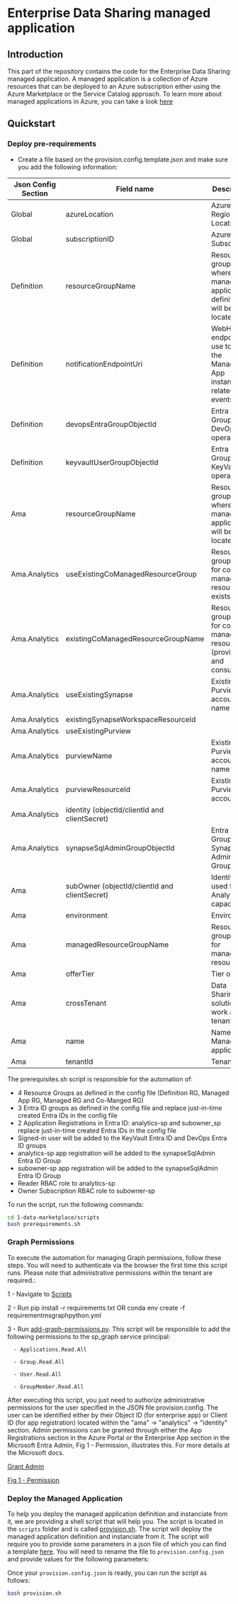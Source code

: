 # Enterprise Data Sharing managed application

## Introduction

This part of the repository contains the code for the Enterprise Data Sharing managed application. A managed application is a collection of Azure resources that can be deployed to an Azure subscription either using the Azure Marketplace or the Service Catalog approach.
To learn more about managed applications in Azure, you can take a look [here](https://learn.microsoft.com/en-us/azure/azure-resource-manager/managed-applications/overview)

## Quickstart

### Deploy pre-requirements

- Create a file based on the provision.config.template.json and make sure you add the following information:
  
| Json Config Section | Field name | Description | Possible values |
| --------------------|------------|-------------|-----------------|
| Global | azureLocation | Azure Region Location | Fill your preferred Azure Location
| Global | subscriptionID | Azure Subscription| Fill your preferred Azure Subscription ID
| Definition | resourceGroupName | Resource group name where the managed application definition will be located | DataMarketPlace_Internal_AMA_Definition |
| Definition | notificationEndpointUri | WebHook endpoint to use to send the Managed App instances related events | E.g: <https://SOMEWHERE.m.pipedream.net> |
| Definition | devopsEntraGroupObjectId | Entra ID Group for DevOps operations | Do not fill. Will be automatically generated by the prerequisites.sh script|
| Definition | keyvaultUserGroupObjectId | Entra ID Group for KeyVault operations | Do not fill. Will be automatically generated by the prerequisites.sh script|
| Ama | resourceGroupName | Resource group name where the managed application will be located| | DataMarketPlace_Internal_AMA |
| Ama.Analytics | useExistingCoManagedResourceGroup | Resource group name for co-managed resources exists? | true or false |
| Ama.Analytics | existingCoManagedResourceGroupName | Resource group name for co-managed resources (provider and consumer) | E.g: DataMarketPlace_Internal_AMA_CoMng |
| Ama.Analytics | useExistingSynapse |  Existing Purview account name | true or false |
| Ama.Analytics | existingSynapseWorkspaceResourceId |
| Ama.Analytics | useExistingPurview |  | true or false |
| Ama.Analytics | purviewName | Existing Purview account name| If useExistingPurview=true, add manually the purviewName, else skip field |
| Ama.Analytics | purviewResourceId | Existing Purview account ID | If useExistingPurview=true, add manually the purviewResourceID, else skip field |
| Ama.Analytics | identity (objectId/clientId and clientSecret) |
| Ama.Analytics | synapseSqlAdminGroupObjectId | Entra ID Group for Synapse Admin Group | Do not fill. Will be automatically generated by the prerequisites.sh script |
| Ama | subOwner (objectId/clientId and clientSecret) | Identity used for the Analytics capacity | Do not fill. Will be automatically generated by the prerequisites.sh script |
| Ama | environment |  Environment | Testing or Production |
| Ama | managedResourceGroupName |  Resource group name for managed resources | DataMarketPlace_Internal_AMA_Mng |
| Ama | offerTier |  Tier offering | standard |
| Ama | crossTenant |  Data Sharing solution to work across tenants | tue or false |
| Ama | name |  Name of the Managed application | E.g: DataMarketPlace_Internal |
| Ama | tenantId |  Tenant ID | Fill the Tenant ID of the subscription |

The prerequisites.sh script is responsible for the automation of:

- 4 Resource Groups as defined in the config file (Definition RG, Managed App RG, Managed RG and Co-Manged RG)
- 3 Entra ID groups as defined in the config file and replace just-in-time created Entra IDs in the config file
- 2 Application Registrations in Entra ID: analytics-sp and subowner_sp replace just-in-time created Entra IDs in the config file
- Signed-in user will be added to the KeyVault Entra ID and DevOps Entra ID groups
- analytics-sp app registration will be added to the synapseSqlAdmin Entra ID Group
- subowner-sp app registration will be added to the synapseSqlAdmin Entra ID Group
- Reader RBAC role to analytics-sp
- Owner Subscription RBAC role to subowner-sp

To run the script, run the following commands:

```bash
cd 1-data-marketplace/scripts
bash prerequirements.sh
```

### Graph Permissions

To execute the automation for managing Graph permissions, follow these steps. You will need to authenticate via the browser the first time this script runs. Please note that administrative permissions within the tenant are required.:

1 - Navigate to [Scripts](/enterprise-data-sharing/1-data-marketplace/scripts)

2 - Run pip install -r requirements.txt
    OR
    conda env create -f requirementmsgraphpython.yml

3 - Run [add-graph-permissions.py](/enterprise-data-sharing/1-data-marketplace/scripts/add-graph-permissions.py).
    This script    will be responsible to add the following permissions to the sp_graph service principal:

      - Applications.Read.All
  
      - Group.Read.All

      - User.Read.All

      - GroupMember.Read.All



After executing this script, you just need to authorize administrative permissions for the user specified in the JSON file provision.config. The user can be identified either by their Object ID (for enterprise app) or Client ID (for app registration) located within the "ama" -> "analytics" -> "identity" section. Admin permissions can be granted through either the App Registrations section in the Azure Portal or the Enterprise App section in the Microsoft Entra Admin, Fig 1 - Permission, illustrates this. For more details at the Microsoft docs.

[Grant Admin](https://learn.microsoft.com/en-us/entra/identity/enterprise-apps/grant-admin-consent?pivots=portal#grant-tenant-wide-admin-consent-in-enterprise-apps-pane)


[Fig 1 - Permission](/enterprise-data-sharing/images/eds-repo-user-permission-readme.jpg)

### Deploy the Managed Application

To help you deploy the managed application definition and instanciate from it, we are providing a shell script that will help you. The script is located in the `scripts` folder and is called [provision.sh](./scripts/provision.sh). The script will deploy the managed application definition and instanciate from it. The script will require you to provide some parameters in a json file of which you can find a template [here](./scripts/provision.config.template.json). You will need to rename the file to `provision.config.json` and provide values for the following parameters:

Once your `provision.config.json` is ready, you can run the script as follows:

```bash
bash provision.sh
```

